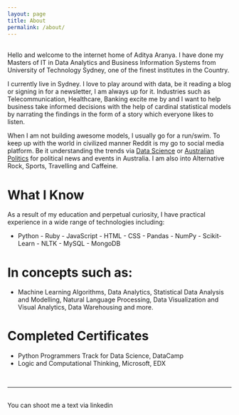```yaml
---
layout: page
title: About
permalink: /about/
---
```



<br/>
Hello and welcome to the internet home of Aditya Aranya.
I have done my Masters of IT in Data Analytics and Business Information Systems from University of Technology Sydney, one of the finest institutes in the Country.

I currently live in Sydney. I love to play around with data, be it reading a blog or signing in for a newsletter, I am always up for it. Industries such as Telecommunication, Healthcare, Banking excite me by and I want to help business take informed decisions with the help of cardinal statistical models by narrating the findings in the form of a story which everyone likes to listen.

When I am not building awesome models, I usually go for a run/swim. To keep up with the world in civilized manner Reddit is my go to social media platform. Be it understanding the trends via <a href="https://www.reddit.com/r/datascience/" target="blank">Data Science</a> or <a href="https://www.reddit.com/r/AustralianPolitics/" target="blank">Australian Politics</a> for political news and events in Australia. I am also into Alternative Rock, Sports, Travelling and Caffeine.

<h1 class='demo'> What I Know </h1>

As a result of my education and perpetual curiosity, I have practical experience in a wide range of technologies including:

- Python - Ruby - JavaScript - HTML - CSS - Pandas - NumPy - Scikit-Learn - NLTK - MySQL - MongoDB

<h1 class='demo'> In concepts such as: </h1>

- Machine Learning Algorithms, Data Analytics, Statistical Data Analysis and Modelling, Natural Language Processing, Data Visualization and Visual Analytics, Data Warehousing and more.

<h1 class='demo'> Completed Certificates </h1>

- Python Programmers Track for Data Science, DataCamp
- Logic and Computational Thinking, Microsoft, EDX

<br/>
<hr/>
<br/>
<span class="contacticon center">
	<a href="https://github.com/StupendousEnzio" target="_blank"><i class="fa fa-github-square"></i></a>
	<a href="https://www.linkedin.com/in/aranyaa/" target="_blank"><i class="fa fa-linkedin-square"></i></a>
	<a href="https://twitter.com/AdityaAranya1" target="_blank"><i class="fa fa-twitter-square"></i></a>
</span>

<div class="col three caption">
	You can shoot me a text via linkedin  
</div>

